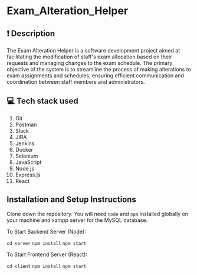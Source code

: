 # Exam_Alteration_Helper

## ❗ Description
The Exam Alteration Helper is a software development project aimed at facilitating the modification of staff's exam allocation based on their requests and managing changes to the exam schedule. The primary objective of the system is to streamline the process of making alterations to exam assignments and schedules, ensuring efficient communication and coordination between staff members and administrators.

## 💻 Tech stack used

1. Git
2. Postman
3. Slack
4. JIRA
5. Jenkins
6. Docker
7. Selenium
9. JavaScript
10. Node.js
11. Express.js
12. React

## Installation and Setup Instructions

Clone down the repository. You will need `node` and `npm` installed globally on your machine and xampp server for the MySQL database.  

To Start Backend Server (Node):

`cd server`
`npm install`
`npm start`

To Start Frontend Server (React):

`cd client`
`npm install`
`npm start`
